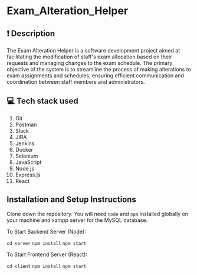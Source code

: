 # Exam_Alteration_Helper

## ❗ Description
The Exam Alteration Helper is a software development project aimed at facilitating the modification of staff's exam allocation based on their requests and managing changes to the exam schedule. The primary objective of the system is to streamline the process of making alterations to exam assignments and schedules, ensuring efficient communication and coordination between staff members and administrators.

## 💻 Tech stack used

1. Git
2. Postman
3. Slack
4. JIRA
5. Jenkins
6. Docker
7. Selenium
9. JavaScript
10. Node.js
11. Express.js
12. React

## Installation and Setup Instructions

Clone down the repository. You will need `node` and `npm` installed globally on your machine and xampp server for the MySQL database.  

To Start Backend Server (Node):

`cd server`
`npm install`
`npm start`

To Start Frontend Server (React):

`cd client`
`npm install`
`npm start`
